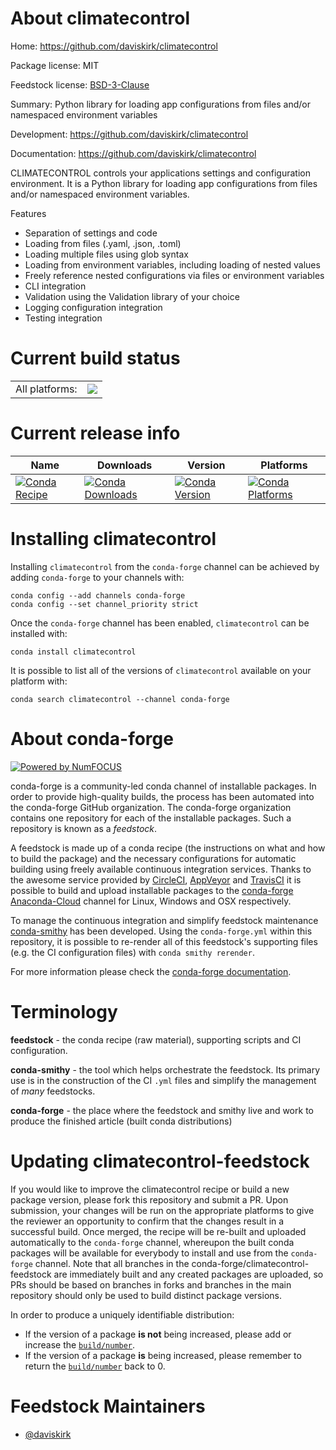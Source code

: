 About climatecontrol
====================

Home: https://github.com/daviskirk/climatecontrol

Package license: MIT

Feedstock license: [BSD-3-Clause](https://github.com/conda-forge/climatecontrol-feedstock/blob/master/LICENSE.txt)

Summary: Python library for loading app configurations from files and/or namespaced environment variables

Development: https://github.com/daviskirk/climatecontrol

Documentation: https://github.com/daviskirk/climatecontrol

CLIMATECONTROL controls your applications settings and configuration environment. It is a Python library for loading app configurations from files and/or namespaced environment variables.

Features
  * Separation of settings and code
  * Loading from files (.yaml, .json, .toml)
  * Loading multiple files using glob syntax
  * Loading from environment variables, including loading of nested values
  * Freely reference nested configurations via files or environment variables
  * CLI integration
  * Validation using the Validation library of your choice
  * Logging configuration integration
  * Testing integration


Current build status
====================


<table><tr><td>All platforms:</td>
    <td>
      <a href="https://dev.azure.com/conda-forge/feedstock-builds/_build/latest?definitionId=11019&branchName=master">
        <img src="https://dev.azure.com/conda-forge/feedstock-builds/_apis/build/status/climatecontrol-feedstock?branchName=master">
      </a>
    </td>
  </tr>
</table>

Current release info
====================

| Name | Downloads | Version | Platforms |
| --- | --- | --- | --- |
| [![Conda Recipe](https://img.shields.io/badge/recipe-climatecontrol-green.svg)](https://anaconda.org/conda-forge/climatecontrol) | [![Conda Downloads](https://img.shields.io/conda/dn/conda-forge/climatecontrol.svg)](https://anaconda.org/conda-forge/climatecontrol) | [![Conda Version](https://img.shields.io/conda/vn/conda-forge/climatecontrol.svg)](https://anaconda.org/conda-forge/climatecontrol) | [![Conda Platforms](https://img.shields.io/conda/pn/conda-forge/climatecontrol.svg)](https://anaconda.org/conda-forge/climatecontrol) |

Installing climatecontrol
=========================

Installing `climatecontrol` from the `conda-forge` channel can be achieved by adding `conda-forge` to your channels with:

```
conda config --add channels conda-forge
conda config --set channel_priority strict
```

Once the `conda-forge` channel has been enabled, `climatecontrol` can be installed with:

```
conda install climatecontrol
```

It is possible to list all of the versions of `climatecontrol` available on your platform with:

```
conda search climatecontrol --channel conda-forge
```


About conda-forge
=================

[![Powered by NumFOCUS](https://img.shields.io/badge/powered%20by-NumFOCUS-orange.svg?style=flat&colorA=E1523D&colorB=007D8A)](http://numfocus.org)

conda-forge is a community-led conda channel of installable packages.
In order to provide high-quality builds, the process has been automated into the
conda-forge GitHub organization. The conda-forge organization contains one repository
for each of the installable packages. Such a repository is known as a *feedstock*.

A feedstock is made up of a conda recipe (the instructions on what and how to build
the package) and the necessary configurations for automatic building using freely
available continuous integration services. Thanks to the awesome service provided by
[CircleCI](https://circleci.com/), [AppVeyor](https://www.appveyor.com/)
and [TravisCI](https://travis-ci.com/) it is possible to build and upload installable
packages to the [conda-forge](https://anaconda.org/conda-forge)
[Anaconda-Cloud](https://anaconda.org/) channel for Linux, Windows and OSX respectively.

To manage the continuous integration and simplify feedstock maintenance
[conda-smithy](https://github.com/conda-forge/conda-smithy) has been developed.
Using the ``conda-forge.yml`` within this repository, it is possible to re-render all of
this feedstock's supporting files (e.g. the CI configuration files) with ``conda smithy rerender``.

For more information please check the [conda-forge documentation](https://conda-forge.org/docs/).

Terminology
===========

**feedstock** - the conda recipe (raw material), supporting scripts and CI configuration.

**conda-smithy** - the tool which helps orchestrate the feedstock.
                   Its primary use is in the construction of the CI ``.yml`` files
                   and simplify the management of *many* feedstocks.

**conda-forge** - the place where the feedstock and smithy live and work to
                  produce the finished article (built conda distributions)


Updating climatecontrol-feedstock
=================================

If you would like to improve the climatecontrol recipe or build a new
package version, please fork this repository and submit a PR. Upon submission,
your changes will be run on the appropriate platforms to give the reviewer an
opportunity to confirm that the changes result in a successful build. Once
merged, the recipe will be re-built and uploaded automatically to the
`conda-forge` channel, whereupon the built conda packages will be available for
everybody to install and use from the `conda-forge` channel.
Note that all branches in the conda-forge/climatecontrol-feedstock are
immediately built and any created packages are uploaded, so PRs should be based
on branches in forks and branches in the main repository should only be used to
build distinct package versions.

In order to produce a uniquely identifiable distribution:
 * If the version of a package **is not** being increased, please add or increase
   the [``build/number``](https://docs.conda.io/projects/conda-build/en/latest/resources/define-metadata.html#build-number-and-string).
 * If the version of a package **is** being increased, please remember to return
   the [``build/number``](https://docs.conda.io/projects/conda-build/en/latest/resources/define-metadata.html#build-number-and-string)
   back to 0.

Feedstock Maintainers
=====================

* [@daviskirk](https://github.com/daviskirk/)


